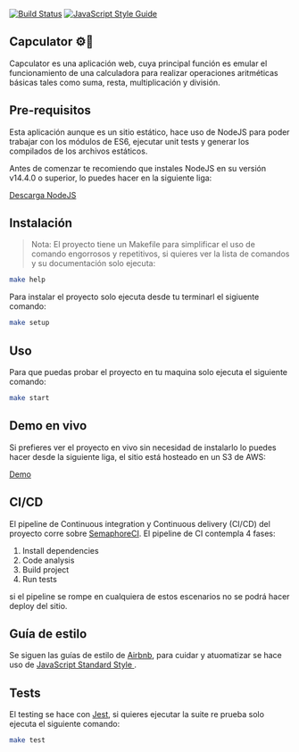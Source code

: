 [![Build Status](https://abuzzany.semaphoreci.com/badges/capculator/branches/master.svg?style=shields)](https://abuzzany.semaphoreci.com/projects/capculator)
[![JavaScript Style Guide](https://img.shields.io/badge/code_style-standard-brightgreen.svg)](https://standardjs.com)

## Capculator  ⚙️🧮
Capculator es una aplicación web, cuya principal función es emular el
funcionamiento de una calculadora para realizar operaciones
aritméticas básicas tales como suma, resta, multiplicación y división.

## Pre-requisitos
Esta aplicación aunque es un sitio estático, hace uso de NodeJS para poder trabajar con los módulos de ES6, ejecutar unit tests y generar los compilados de los archivos estáticos.
 
Antes de comenzar te recomiendo que instales NodeJS en su versión v14.4.0 o superior, lo puedes hacer en la siguiente liga:

[Descarga NodeJS](https://nodejs.org/en/)	

## Instalación
>Nota: El proyecto tiene un Makefile para simplificar el uso de comando engorrosos y
repetitivos, si quieres ver la lista de comandos y su documentación solo ejecuta:

```bash
make help
```

Para instalar el proyecto solo ejecuta desde tu terminarl el 
sigiuente comando:

```bash
make setup
```

## Uso

Para que puedas probar el proyecto en tu maquina solo ejecuta el siguiente comando:

```bash
make start
```

## Demo en vivo

Si prefieres ver el proyecto en vivo sin necesidad de instalarlo lo puedes hacer
desde la siguiente liga, el sitio está hosteado en un S3 de AWS:

[Demo](https://capculator.s3-us-west-2.amazonaws.com/index.html)

## CI/CD

El pipeline de Continuous integration y Continuous delivery (CI/CD) del proyecto corre
sobre [SemaphoreCI](https://abuzzany.semaphoreci.com/branches/f6c9090a-7b57-42f6-878e-b007efde46d4). El pipeline de CI contempla 4 fases:

<ol>
<li>Install dependencies</li>
<li>Code analysis</li>
<li>Build project</li>
<li>Run tests</li>
</ol>

si el pipeline se rompe en cualquiera de estos escenarios no se podrá hacer 
deploy del sitio.

## Guía de estilo

Se siguen las guías de estilo de [Airbnb](https://github.com/airbnb/javascript), 
para cuidar y atuomatizar se hace uso de [JavaScript Standard Style
](https://standardjs.com).

## Tests

El testing se hace con [Jest](https://jestjs.io/), si quieres ejecutar la suite re prueba solo ejecuta el siguiente comando:

```bash
make test
```


